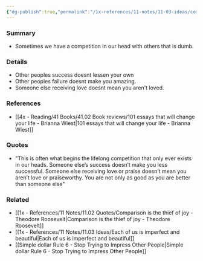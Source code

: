 ```yaml
---
{"dg-publish":true,"permalink":"/1x-references/11-notes/11-03-ideas/competing-with-others-only-exists-in-our-head/","title":"Competing with others only exists in our head","created":"2024-02-14T20:18:34.285+03:00","updated":"2024-02-14T20:18:34.285+03:00"}
---
```



### Summary
- Sometimes we have a competition in our head with others that is dumb.

### Details
- Other peoples success doesnt lessen your own
- Other peoples failure doesnt make you amazing.
- Someone else receiving love doesnt mean you aren't loved.

### References
- [[4x - Reading/41 Books/41.02 Book reviews/101 essays that will change your life - Brianna Wiest\|101 essays that will change your life - Brianna Wiest]]

### Quotes
- "This is often what begins the lifelong competition that only ever exists in our heads. Someone else’s success doesn’t make you less successful. Someone else receiving love or praise doesn’t mean you aren’t love or praiseworthy. You are not only as good as you are better than someone else"

### Related
- [[1x - References/11 Notes/11.02 Quotes/Comparison is the thief of joy - Theodore Roosevelt\|Comparison is the thief of joy - Theodore Roosevelt]]
- [[1x - References/11 Notes/11.03 Ideas/Each of us is imperfect and beautiful\|Each of us is imperfect and beautiful]]
- [[Simple dollar Rule 6 - Stop Trying to Impress Other People\|Simple dollar Rule 6 - Stop Trying to Impress Other People]]